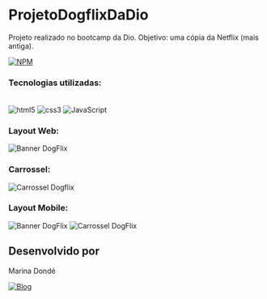 # ProjetoDogflixDaDio
Projeto realizado no bootcamp da Dio. Objetivo: uma cópia da Netflix (mais antiga). 

[![NPM](https://img.shields.io/npm/l/react)](https://github.com/MarinaDonde/https://github.com/MarinaDonde/ProjetoDogflixDaDio.git)

### Tecnologias utilizadas:

<div style="display: inline_block"><br/>
    <img align="center" alt="html5" src="https://img.shields.io/badge/HTML5-E34F26?style=for-the-badge&logo=html5&logoColor=white"/>
    <img align="center" alt="css3" src="https://img.shields.io/badge/CSS3-1572B6?style=for-the-badge&logo=css3&logoColor=white"/>  
    <img align="center" alt="JavaScript" src="https://img.shields.io/badge/JavaScript-F7DF1E?style=for-the-badge&logo=javascript&logoColor=black"/>
</div>

### Layout Web:

![Banner DogFlix](https://i.imgur.com/JwR5AjE.jpg)

### Carrossel:

![Carrossel Dogflix](https://i.imgur.com/2dvQm8Z.jpg)

### Layout Mobile:

![Banner DogFlix](https://i.imgur.com/pVbpvom.jpg) ![Carrossel DogFlix](https://i.imgur.com/xsm8uGO.jpg)

## Desenvolvido por

Marina Dondé

[![Blog](https://img.shields.io/badge/LinkedIn-0077B5?style=for-the-badge&logo=linkedin&logoColor=white)](https://www.linkedin.com/in/marina-dond%C3%A9-72a649217/)
